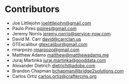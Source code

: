 # Contributors
* Joe Littlejohn <joelittlejohn@gmail.com>
* Paulo Pires <pjpires@gmail.com>
* Jeremy Norris <jeremy.norris@service-now.com>
* David M. Carr <david@carrclan.us>
* GTExcalibur <gtexcalibur@gmail.com>
* rmarpozo <rmarpozo@gmail.com>
* Matthew Adams <matthew@matthewadams.me>
* Juraj Martinka <juraj.martinka@gooddata.com>
* Alexander Dietrich <dietrich@adobe.com>
* Brandon Chapman <bchapman@bridge2solutions.com>
* Carlos Ortiz <carlos.ortiz@craftercms.org>
